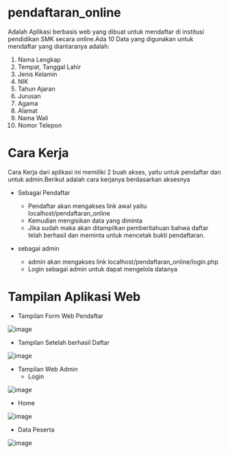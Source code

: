 # pendaftaran_online
Adalah Aplikasi berbasis web yang dibuat untuk mendaftar di institusi pendidikan SMK secara online.Ada 10 Data yang digunakan untuk mendaftar yang diantaranya adalah:
1. Nama Lengkap
2. Tempat, Tanggal Lahir
3. Jenis Kelamin
4. NIK
5. Tahun Ajaran
6. Jurusan
7. Agama
8. Alamat
9. Nama Wali
10. Nomor Telepon

# Cara Kerja 
Cara Kerja dari aplikasi ini memiliki 2 buah akses, yaitu untuk pendaftar dan untuk admin.Berikut adalah cara kerjanya berdasarkan aksesnya
 
 - Sebagai Pendaftar
    - Pendaftar akan mengakses link awal yaitu localhost/pendaftaran_online
    - Kemudian mengisikan data yang diminta
    - Jika sudah maka akan ditampilkan pemberitahuan bahwa daftar telah berhasil dan meminta untuk mencetak bukti pendaftaran.
    
 - sebagai admin
    - admin akan mengakses link localhost/pendaftaran_online/login.php
    - Login sebagai admin untuk dapat mengelola datanya

# Tampilan Aplikasi Web
  - Tampilan Form Web Pendaftar
   
![image](https://user-images.githubusercontent.com/62431769/177045928-676c04c9-44f6-4338-8601-0d376dafe20f.png)

  - Tampilan Setelah berhasil Daftar
  
![image](https://user-images.githubusercontent.com/62431769/177046134-24bfe03c-b47e-4238-8205-8524f21e75e7.png)

    
  - Tampilan Web Admin
    - Login
    
![image](https://user-images.githubusercontent.com/62431769/177045971-28b99edb-f2bf-4adc-a3b6-836f9813be32.png)

   - Home
    
![image](https://user-images.githubusercontent.com/62431769/177046240-0d9d5de8-35fa-46c0-926e-481042f62935.png)

   - Data Peserta
    
![image](https://user-images.githubusercontent.com/62431769/177046249-bd695337-ba19-4898-a73b-c28bb0f0236a.png)




    
